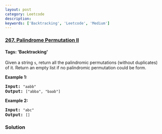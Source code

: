 ```yaml
---
layout: post
category: Leetcode
description: 
keywords: ['Backtracking', 'Leetcode', 'Medium']
---
```

### [267. Palindrome Permutation II](https://leetcode.com/problems/palindrome-permutation-ii)

#### Tags: 'Backtracking'

<div class="content__u3I1 question-content__JfgR"><div><p>Given a string <code>s</code>, return all the palindromic permutations (without duplicates) of it. Return an empty list if no palindromic permutation could be form.</p>
<p><strong>Example 1:</strong></p>
<pre><strong>Input:</strong> <code>"aabb"</code>
<strong>Output:</strong> <code>["abba", "baab"]</code></pre>
<p><strong>Example 2:</strong></p>
<pre><strong>Input:</strong> <code>"abc"</code>
<strong>Output:</strong> <code>[]</code></pre>
</div></div>

### Solution
